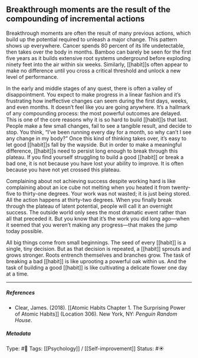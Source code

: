 ## Breakthrough moments are the result of the compounding of incremental actions # 

Breakthrough moments are often the result of many previous actions, which build up the potential required to unleash a major change. This pattern shows up everywhere. Cancer spends 80 percent of its life undetectable, then takes over the body in months. Bamboo can barely be seen for the first five years as it builds extensive root systems underground before exploding ninety feet into the air within six weeks. Similarly, [[habit]]s often appear to make no difference until you cross a critical threshold and unlock a new level of performance.

In the early and middle stages of any quest, there is often a valley of disappointment. You expect to make progress in a linear fashion and it’s frustrating how ineffective changes can seem during the first days, weeks, and even months. It doesn’t feel like you are going anywhere. It’s a hallmark of any compounding process: the most powerful outcomes are delayed. This is one of the core reasons why it is so hard to build [[habit]]s that last. People make a few small changes, fail to see a tangible result, and decide to stop. You think, “I’ve been running every day for a month, so why can’t I see any change in my body?” Once this kind of thinking takes over, it’s easy to let good [[habit]]s fall by the wayside. But in order to make a meaningful difference, [[habit]]s need to persist long enough to break through this plateau. If you find yourself struggling to build a good [[habit]] or break a bad one, it is not because you have lost your ability to improve. It is often because you have not yet crossed this plateau.

Complaining about not achieving success despite working hard is like complaining about an ice cube not melting when you heated it from twenty-five to thirty-one degrees. Your work was not wasted; it is just being stored. All the action happens at thirty-two degrees. When you finally break through the plateau of latent potential, people will call it an overnight success. The outside world only sees the most dramatic event rather than all that preceded it. But you know that it’s the work you did long ago—when it seemed that you weren’t making any progress—that makes the jump today possible.

All big things come from small beginnings. The seed of every [[habit]] is a single, tiny decision. But as that decision is repeated, a [[habit]] sprouts and grows stronger. Roots entrench themselves and branches grow. The task of breaking a bad [[habit]] is like uprooting a powerful oak within us. And the task of building a good [[habit]] is like cultivating a delicate flower one day at a time.

___

##### References

- Clear, James. (2018). [[Atomic Habits Chapter 1. The Surprising Power of Atomic Habits]] (Location 306). New York, NY: _Penguin Random House_.

##### Metadata

Type: #🔴 
Tags: [[Psychology]] / [[Self-improvement]]
Status: #☀️ 
